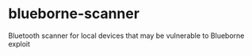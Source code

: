 # blueborne-scanner
Bluetooth scanner for local devices that may be vulnerable to Blueborne exploit
